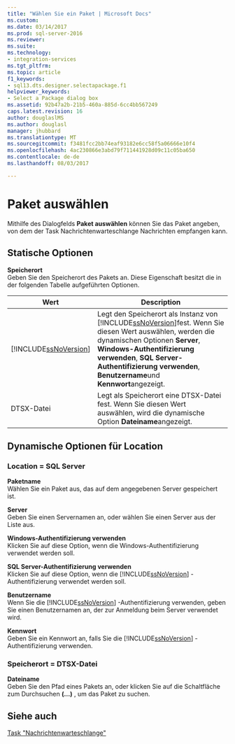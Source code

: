 ```yaml
---
title: "Wählen Sie ein Paket | Microsoft Docs"
ms.custom: 
ms.date: 03/14/2017
ms.prod: sql-server-2016
ms.reviewer: 
ms.suite: 
ms.technology:
- integration-services
ms.tgt_pltfrm: 
ms.topic: article
f1_keywords:
- sql13.dts.designer.selectapackage.f1
helpviewer_keywords:
- Select a Package dialog box
ms.assetid: 92b47a2b-21b5-460a-885d-6cc4bb567249
caps.latest.revision: 16
author: douglaslMS
ms.author: douglasl
manager: jhubbard
ms.translationtype: MT
ms.sourcegitcommit: f3481fcc2bb74eaf93182e6cc58f5a06666e10f4
ms.openlocfilehash: 4ac230866e3abd79f711441928d09c11c05ba650
ms.contentlocale: de-de
ms.lasthandoff: 08/03/2017

---
```

# <a name="select-a-package"></a>Paket auswählen
  Mithilfe des Dialogfelds **Paket auswählen** können Sie das Paket angeben, von dem der Task Nachrichtenwarteschlange Nachrichten empfangen kann.  
  
## <a name="static-options"></a>Statische Optionen  
 **Speicherort**  
 Geben Sie den Speicherort des Pakets an. Diese Eigenschaft besitzt die in der folgenden Tabelle aufgeführten Optionen.  
  
|Wert|Description|  
|-----------|-----------------|  
|[!INCLUDE[ssNoVersion](../../includes/ssnoversion-md.md)]|Legt den Speicherort als Instanz von [!INCLUDE[ssNoVersion](../../includes/ssnoversion-md.md)]fest. Wenn Sie diesen Wert auswählen, werden die dynamischen Optionen **Server**, **Windows-Authentifizierung verwenden**, **SQL Server-Authentifizierung verwenden**, **Benutzername**und **Kennwort**angezeigt.|  
|DTSX-Datei|Legt als Speicherort eine DTSX-Datei fest. Wenn Sie diesen Wert auswählen, wird die dynamische Option **Dateiname**angezeigt.|  
  
## <a name="location-dynamic-options"></a>Dynamische Optionen für Location  
  
### <a name="location--sql-server"></a>Location = SQL Server  
 **Paketname**  
 Wählen Sie ein Paket aus, das auf dem angegebenen Server gespeichert ist.  
  
 **Server**  
 Geben Sie einen Servernamen an, oder wählen Sie einen Server aus der Liste aus.  
  
 **Windows-Authentifizierung verwenden**  
 Klicken Sie auf diese Option, wenn die Windows-Authentifizierung verwendet werden soll.  
  
 **SQL Server-Authentifizierung verwenden**  
 Klicken Sie auf diese Option, wenn die [!INCLUDE[ssNoVersion](../../includes/ssnoversion-md.md)] -Authentifizierung verwendet werden soll.  
  
 **Benutzername**  
 Wenn Sie die [!INCLUDE[ssNoVersion](../../includes/ssnoversion-md.md)] -Authentifizierung verwenden, geben Sie einen Benutzernamen an, der zur Anmeldung beim Server verwendet wird.  
  
 **Kennwort**  
 Geben Sie ein Kennwort an, falls Sie die [!INCLUDE[ssNoVersion](../../includes/ssnoversion-md.md)] -Authentifizierung verwenden.  
  
### <a name="location--dtsx-file"></a>Speicherort = DTSX-Datei  
 **Dateiname**  
 Geben Sie den Pfad eines Pakets an, oder klicken Sie auf die Schaltfläche zum Durchsuchen **(…)** , um das Paket zu suchen.  
  
## <a name="see-also"></a>Siehe auch  
 [Task "Nachrichtenwarteschlange"](../../integration-services/control-flow/message-queue-task.md)  
  
  

